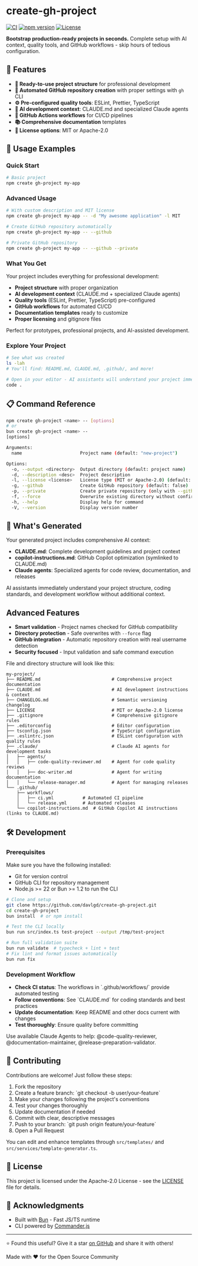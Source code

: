 # create-gh-project

[![CI](https://github.com/davlgd/create-gh-project/actions/workflows/ci.yml/badge.svg)](https://github.com/davlgd/create-gh-project/actions/workflows/ci.yml)
[![npm version](https://img.shields.io/npm/v/create-gh-project?color=red)](https://www.npmjs.com/package/create-gh-project)
[![License](https://img.shields.io/badge/License-Apache--2.0-blue.svg)](https://opensource.org/licenses/Apache-2.0)

**Bootstrap production-ready projects in seconds.** Complete setup with AI context, quality tools, and GitHub workflows - skip hours of tedious configuration.

## 🌟 Features

- **🚀 Ready-to-use project structure** for professional development
- **🤖 Automated GitHub repository creation** with proper settings with `gh` CLI
- **⚙️ Pre-configured quality tools**: ESLint, Prettier, TypeScript
- **🧠 AI development context**: CLAUDE.md and specialized Claude agents
- **🔄 GitHub Actions workflows** for CI/CD pipelines
- **📚 Comprehensive documentation** templates
- **📄 License options**: MIT or Apache-2.0

## 🚀 Usage Examples

### Quick Start

```bash
# Basic project
npm create gh-project my-app
```

### Advanced Usage

```bash
# With custom description and MIT license
npm create gh-project my-app -- -d "My awesome application" -l MIT

# Create GitHub repository automatically
npm create gh-project my-app -- --github

# Private GitHub repository
npm create gh-project my-app -- --github --private
```

### What You Get

Your project includes everything for professional development:

- **Project structure** with proper organization
- **AI development context** (CLAUDE.md + specialized Claude agents)
- **Quality tools** (ESLint, Prettier, TypeScript) pre-configured
- **GitHub workflows** for automated CI/CD
- **Documentation templates** ready to customize
- **Proper licensing** and gitignore files

Perfect for prototypes, professional projects, and AI-assisted development.

### Explore Your Project

```bash
# See what was created
ls -lah
# You'll find: README.md, CLAUDE.md, .github/, and more!

# Open in your editor - AI assistants will understand your project immediately
code .
```

## 📋 Command Reference

```bash
npm create gh-project <name> -- [options]
# or
bun create gh-project <name> --
[options]

Arguments:
  name                      Project name (default: "new-project")

Options:
  -o, --output <directory>  Output directory (default: project name)
  -d, --description <desc>  Project description
  -l, --license <license>   License type (MIT or Apache-2.0) (default: "Apache-2.0")
  -g, --github              Create GitHub repository (default: false)
  -p, --private             Create private repository (only with --github) (default: false)
  -f, --force               Overwrite existing directory without confirmation (default: false)
  -h, --help                Display help for command
  -V, --version             Display version number
```

## 📁 What's Generated

Your generated project includes comprehensive AI context:

- **CLAUDE.md**: Complete development guidelines and project context
- **copilot-instructions.md**: GitHub Copilot optimization (symlinked to CLAUDE.md)
- **Claude agents**: Specialized agents for code review, documentation, and releases

AI assistants immediately understand your project structure, coding standards, and development workflow without additional context.

## Advanced Features

- **Smart validation** - Project names checked for GitHub compatibility
- **Directory protection** - Safe overwrites with `--force` flag
- **GitHub integration** - Automatic repository creation with real username detection
- **Security focused** - Input validation and safe command execution

File and directory structure will look like this:

```
my-project/
├── README.md                           # Comprehensive project documentation
├── CLAUDE.md                           # AI development instructions & context
├── CHANGELOG.md                        # Semantic versioning changelog
├── LICENSE                             # MIT or Apache-2.0 license
├── .gitignore                          # Comprehensive gitignore rules
├── .editorconfig                       # Editor configuration
├── tsconfig.json                       # TypeScript configuration
├── .eslintrc.json                      # ESLint configuration with quality rules
├── .claude/                            # Claude AI agents for development tasks
│   ├── agents/
│   │   ├── code-quality-reviewer.md    # Agent for code quality reviews
│   │   ├── doc-writer.md               # Agent for writing documentation
│   │   └── release-manager.md          # Agent for managing releases
└── .github/
    ├── workflows/
    │   ├── ci.yml           # Automated CI pipeline
    │   └── release.yml      # Automated releases
    └── copilot-instructions.md  # GitHub Copilot AI instructions (links to CLAUDE.md)
```

## 🛠️ Development

### Prerequisites

Make sure you have the following installed:

- Git for version control
- GitHub CLI for repository management
- Node.js >= 22 or Bun >= 1.2 to run the CLI

```bash
# Clone and setup
git clone https://github.com/davlgd/create-gh-project.git
cd create-gh-project
bun install  # or npm install

# Test the CLI locally
bun run src/index.ts test-project --output /tmp/test-project

# Run full validation suite
bun run validate  # typecheck + lint + test
# Fix lint and format issues automatically
bun run fix
```

### Development Workflow

- **Check CI status**: The workflows in \`.github/workflows/\` provide automated testing
- **Follow conventions**: See \`CLAUDE.md\` for coding standards and best practices
- **Update documentation**: Keep README and other docs current with changes
- **Test thoroughly**: Ensure quality before committing

Use available Claude Agents to help: @code-quality-reviewer, @documentation-maintainer, @release-preparation-validator.

## 🤝 Contributing

Contributions are welcome! Just follow these steps:

1. Fork the repository
2. Create a feature branch: \`git checkout -b user/your-feature\`
3. Make your changes following the project's conventions
4. Test your changes thoroughly
5. Update documentation if needed
6. Commit with clear, descriptive messages
7. Push to your branch: \`git push origin feature/your-feature\`
8. Open a Pull Request

You can edit and enhance templates through `src/templates/` and `src/services/template-generator.ts`.

## 📄 License

This project is licensed under the Apache-2.0 License - see the [LICENSE](LICENSE) file for details.

## 🙏 Acknowledgments

- Built with [Bun](https://bun.sh) - Fast JS/TS runtime
- CLI powered by [Commander.js](https://github.com/tj/commander.js)

---

⭐ Found this useful? Give it a star [on GitHub](https://github.com/davlgd/create-gh-project) and share it with others!

Made with ❤️ for the Open Source Community

